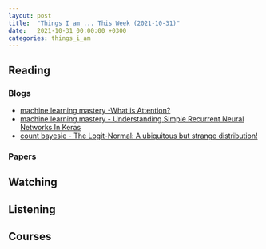 ```yaml
---
layout: post
title:  "Things I am ... This Week (2021-10-31)"
date:   2021-10-31 00:00:00 +0300
categories: things_i_am
---
```


<!-- # Things I am ... This Week   -->

## Reading

### Blogs

- [machine learning mastery -What is Attention?][mlm0]
- [machine learning mastery - Understanding Simple Recurrent Neural Networks In Keras][mlm1]
- [count bayesie - The Logit-Normal: A ubiquitous but strange distribution!][cc1]

### Papers

## Watching

## Listening

## Courses

[mlm0]:https://machinelearningmastery.com/what-is-attention/
[mlm1]:https://machinelearningmastery.com/understanding-simple-recurrent-neural-networks-in-keras/
[cc1]:https://www.countbayesie.com/blog/2021/9/30/the-logit-normal-a-ubitiqutious-but-strange-distribution
